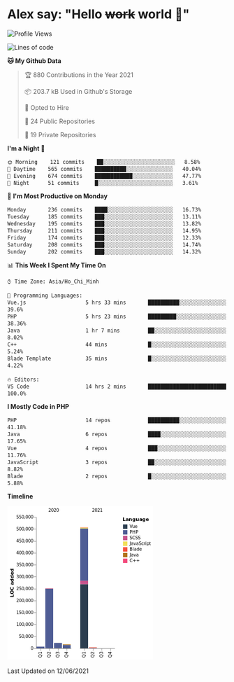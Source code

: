 # Alex say: "Hello ~~work~~ world 🐾"

<!--START_SECTION:waka-->
![Profile Views](http://img.shields.io/badge/Profile%20Views-0-blue)

![Lines of code](https://img.shields.io/badge/From%20Hello%20World%20I%27ve%20Written-809226%20lines%20of%20code-blue)

**🐱 My Github Data** 

> 🏆 880 Contributions in the Year 2021
 > 
> 📦 203.7 kB Used in Github's Storage 
 > 
> 💼 Opted to Hire
 > 
> 📜 24 Public Repositories 
 > 
> 🔑 19 Private Repositories  
 > 
**I'm a Night 🦉** 

```text
🌞 Morning    121 commits    ██░░░░░░░░░░░░░░░░░░░░░░░   8.58% 
🌆 Daytime    565 commits    ██████████░░░░░░░░░░░░░░░   40.04% 
🌃 Evening    674 commits    ████████████░░░░░░░░░░░░░   47.77% 
🌙 Night      51 commits     █░░░░░░░░░░░░░░░░░░░░░░░░   3.61%

```
📅 **I'm Most Productive on Monday** 

```text
Monday       236 commits    ████░░░░░░░░░░░░░░░░░░░░░   16.73% 
Tuesday      185 commits    ███░░░░░░░░░░░░░░░░░░░░░░   13.11% 
Wednesday    195 commits    ███░░░░░░░░░░░░░░░░░░░░░░   13.82% 
Thursday     211 commits    ███░░░░░░░░░░░░░░░░░░░░░░   14.95% 
Friday       174 commits    ███░░░░░░░░░░░░░░░░░░░░░░   12.33% 
Saturday     208 commits    ███░░░░░░░░░░░░░░░░░░░░░░   14.74% 
Sunday       202 commits    ███░░░░░░░░░░░░░░░░░░░░░░   14.32%

```


📊 **This Week I Spent My Time On** 

```text
⌚︎ Time Zone: Asia/Ho_Chi_Minh

💬 Programming Languages: 
Vue.js                   5 hrs 33 mins       ██████████░░░░░░░░░░░░░░░   39.6% 
PHP                      5 hrs 23 mins       █████████░░░░░░░░░░░░░░░░   38.36% 
Java                     1 hr 7 mins         ██░░░░░░░░░░░░░░░░░░░░░░░   8.02% 
C++                      44 mins             █░░░░░░░░░░░░░░░░░░░░░░░░   5.24% 
Blade Template           35 mins             █░░░░░░░░░░░░░░░░░░░░░░░░   4.22%

🔥 Editors: 
VS Code                  14 hrs 2 mins       █████████████████████████   100.0%

```

**I Mostly Code in PHP** 

```text
PHP                      14 repos            ██████████░░░░░░░░░░░░░░░   41.18% 
Java                     6 repos             ████░░░░░░░░░░░░░░░░░░░░░   17.65% 
Vue                      4 repos             ███░░░░░░░░░░░░░░░░░░░░░░   11.76% 
JavaScript               3 repos             ██░░░░░░░░░░░░░░░░░░░░░░░   8.82% 
Blade                    2 repos             █░░░░░░░░░░░░░░░░░░░░░░░░   5.88%

```


**Timeline**

![Chart not found](https://raw.githubusercontent.com/alexzvn/alexzvn/main/charts/bar_graph.png) 


 Last Updated on 12/06/2021
<!--END_SECTION:waka-->
